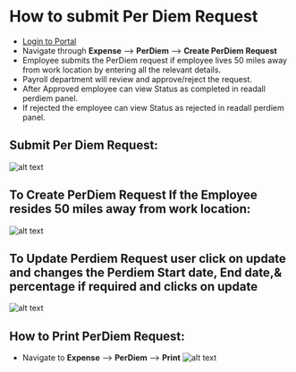 How to submit Per Diem Request
==========
 - [Login to Portal](../../office/forgot-password.html "Login")
 - Navigate through **Expense** --> **PerDiem** --> **Create PerDiem Request**
 - Employee submits the PerDiem request if employee lives 50 miles away from work location by entering all the relevant details.
 - Payroll department will review and approve/reject the request. 
 - After Approved employee can view Status as completed in readall perdiem panel.
 - If rejected the employee can view  Status as rejected in readall perdiem panel.

Submit Per Diem Request:
----
![alt text](../../images/expense/CreatePerdiemRequest1.png "Perdiem")

To Create PerDiem Request If the Employee resides 50 miles away from work location:
----
![alt text](../../images/expense/CreatePerdiemRequest2.png "Perdiem Request")

To Update Perdiem Request user click on update and changes the Perdiem Start date, End date,& percentage if required and clicks on update
----
![alt text](../../images/expense/updatePerdiemRequest.png "update Perdiem request")

How to Print PerDiem Request:
----
- Navigate to **Expense** --> **PerDiem** --> **Print**
![alt text](../../images/expense/PrintPerdiemRequest.png "Print PerdiemRequest")
